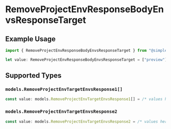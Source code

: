 # RemoveProjectEnvResponseBodyEnvsResponseTarget

## Example Usage

```typescript
import { RemoveProjectEnvResponseBodyEnvsResponseTarget } from "@simplesagar/vercel/models/removeprojectenvop.js";

let value: RemoveProjectEnvResponseBodyEnvsResponseTarget = ["preview"];
```

## Supported Types

### `models.RemoveProjectEnvTargetEnvsResponse1[]`

```typescript
const value: models.RemoveProjectEnvTargetEnvsResponse1[] = /* values here */
```

### `models.RemoveProjectEnvTargetEnvsResponse2`

```typescript
const value: models.RemoveProjectEnvTargetEnvsResponse2 = /* values here */
```

